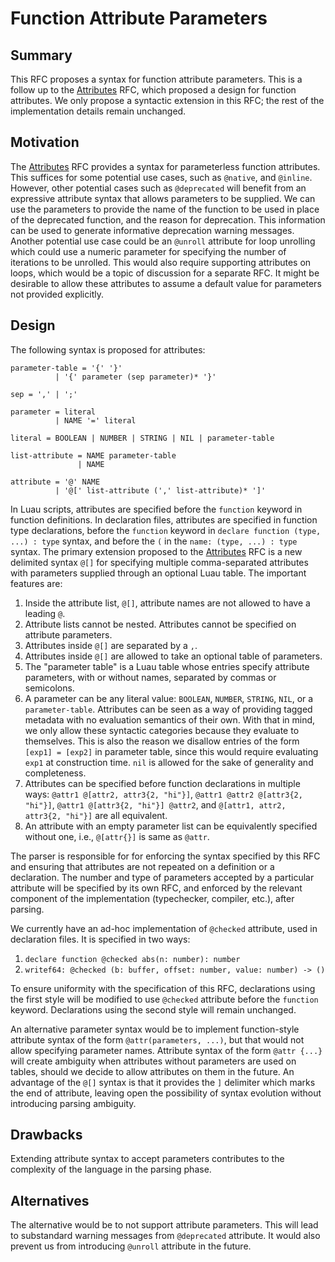 # Function Attribute Parameters

## Summary

This RFC proposes a syntax for function attribute parameters. This is a follow up to the [Attributes](./syntax-attributes-functions.md) RFC, which proposed a design for function attributes. We only propose a syntactic extension in this RFC; the rest of the implementation details remain unchanged.

## Motivation

The [Attributes](./syntax-attributes-functions.md) RFC provides a syntax for parameterless function attributes. This suffices for some potential use cases, such as `@native`, and `@inline`. However, other potential cases such as `@deprecated` will benefit from an expressive attribute syntax that allows parameters to be supplied. We can use the parameters to provide the name of the function to be used in place of the deprecated function, and the reason for deprecation. This information can be used to generate informative deprecation warning messages. Another potential use case could be an `@unroll` attribute for loop unrolling which could use a numeric parameter for specifying the number of iterations to be unrolled. This would also require supporting attributes on loops, which would be a topic of discussion for a separate RFC. It might be desirable to allow these attributes to assume a default value for parameters not provided explicitly.

## Design

The following syntax is proposed for attributes:

```ebnf
parameter-table = '{' '}'
          | '{' parameter (sep parameter)* '}'

sep = ',' | ';'

parameter = literal 
          | NAME '=' literal

literal = BOOLEAN | NUMBER | STRING | NIL | parameter-table

list-attribute = NAME parameter-table
               | NAME

attribute = '@' NAME 
          | '@[' list-attribute (',' list-attribute)* ']'
```

In Luau scripts, attributes are specified before the `function` keyword in function definitions. In declaration files, attributes are specified in function type declarations, before the `function` keyword in `declare function (type, ...) : type` syntax, and before the `(` in the `name: (type, ...) : type` syntax. The primary extension proposed to the [Attributes](./syntax-attributes-functions.md) RFC is a new delimited syntax `@[]` for specifying multiple comma-separated attributes with parameters supplied through an optional Luau table. The important features are:

1. Inside the attribute list, `@[]`, attribute names are not allowed to have a leading `@`.
2. Attribute lists cannot be nested. Attributes cannot be specified on attribute parameters.
3. Attributes inside `@[]` are separated by a `,`.
4. Attributes inside `@[]` are allowed to take an optional table of parameters.
5. The "parameter table" is a Luau table whose entries specify attribute parameters, with or without names, separated by commas or semicolons.
6. A parameter can be any literal value: `BOOLEAN`, `NUMBER`, `STRING`, `NIL`,  or a `parameter-table`. Attributes can be seen as a way of providing tagged metadata with no evaluation semantics of their own. With that in mind, we only allow these syntactic categories because they evaluate to themselves. This is also the reason we disallow entries of the form `[exp1] = [exp2]` in parameter table, since this would require evaluating `exp1` at construction time. `nil` is allowed for the sake of generality and completeness.
7. Attributes can be specified before function declarations in multiple ways: `@attr1 @[attr2, attr3{2, "hi"}]`, `@attr1 @attr2 @[attr3{2, "hi"}]`, `@attr1 @[attr3{2, "hi"}] @attr2`, and  `@[attr1, attr2, attr3{2, "hi"}]` are all equivalent.
8. An attribute with an empty parameter list can be equivalently specified without one, i.e., `@[attr{}]` is same as `@attr`.

The parser is responsible for for enforcing the syntax specified by this RFC and ensuring that attributes are not repeated on a definition or a declaration. The number and type of parameters accepted by a particular attribute will be specified by its own RFC, and enforced by the relevant component of the implementation (typechecker, compiler, etc.), after parsing.

We currently have an ad-hoc implementation of `@checked` attribute, used in declaration files. It is specified in two ways:

1. `declare function @checked abs(n: number): number`
2. `writef64: @checked (b: buffer, offset: number, value: number) -> ()`

To ensure uniformity with the specification of this RFC, declarations using the first style will be modified to use `@checked` attribute before the `function` keyword. Declarations using the second style will remain unchanged.

An alternative parameter syntax would be to implement function-style attribute syntax of the form `@attr(parameters, ...)`, but that would not allow specifying parameter names. Attribute syntax of the form `@attr {...}` will create ambiguity when attributes without parameters are used on tables, should we decide to allow attributes on them in the future. An advantage of the `@[]` syntax is that it provides the `]` delimiter which marks the end of attribute, leaving open the possibility of syntax evolution without introducing parsing ambiguity.

## Drawbacks

Extending attribute syntax to accept parameters contributes to the complexity of the language in the parsing phase.

## Alternatives

The alternative would be to not support attribute parameters. This will lead to substandard warning messages from `@deprecated` attribute. It would also prevent us from introducing `@unroll` attribute in the future.
